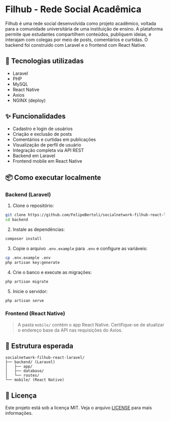 # Filhub - Rede Social Acadêmica

Filhub é uma rede social desenvolvida como projeto acadêmico, voltada para a comunidade universitária de uma instituição de ensino. A plataforma permite que estudantes compartilhem conteúdos, publiquem ideias, e interajam com colegas por meio de posts, comentários e curtidas. O backend foi construído com Laravel e o frontend com React Native.

## 🚀 Tecnologias utilizadas

- Laravel
- PHP
- MySQL
- React Native
- Axios
- NGINX (deploy)

## ✨ Funcionalidades

- Cadastro e login de usuários
- Criação e exclusão de posts
- Comentários e curtidas em publicações
- Visualização de perfil de usuário
- Integração completa via API REST
- Backend em Laravel
- Frontend mobile em React Native

## 📦 Como executar localmente

### Backend (Laravel)

1. Clone o repositório:
```bash
git clone https://github.com/FelipeBertoli/socialnetwork-filhub-react-laravel.git
cd backend
```

2. Instale as dependências:
```bash
composer install
```

3. Copie o arquivo `.env.example` para `.env` e configure as variáveis:
```bash
cp .env.example .env
php artisan key:generate
```

4. Crie o banco e execute as migrações:
```bash
php artisan migrate
```

5. Inicie o servidor:
```bash
php artisan serve
```

### Frontend (React Native)

> A pasta `mobile/` contém o app React Native. Certifique-se de atualizar o endereço base da API nas requisições do Axios.

## 📁 Estrutura esperada

```
socialnetwork-filhub-react-laravel/
├── backend/ (Laravel)
│   ├── app/
│   ├── database/
│   └── routes/
└── mobile/ (React Native)
```

## 📄 Licença

Este projeto está sob a licença MIT. Veja o arquivo [LICENSE](LICENSE) para mais informações.

